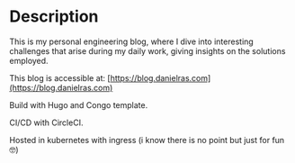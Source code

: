 # Description

This is my personal engineering blog, where I dive into interesting challenges that arise during my daily work, giving insights on the solutions employed.

This blog is accessible at:
[https://blog.danielras.com](https://blog.danielras.com)

Build with Hugo and Congo template.

CI/CD with CircleCI.

Hosted in kubernetes with ingress (i know there is no point but just for fun 🤓)
